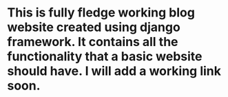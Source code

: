 # This is fully fledge working blog website created using django framework. It contains all the functionality that a basic website should have. I will add a working link  soon.  
